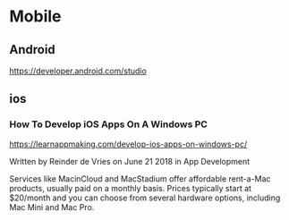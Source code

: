 # Mobile

## Android

https://developer.android.com/studio

## ios

### How To Develop iOS Apps On A Windows PC

https://learnappmaking.com/develop-ios-apps-on-windows-pc/

Written by Reinder de Vries on June 21 2018 in App Development

Services like MacinCloud and MacStadium offer affordable rent-a-Mac products, usually paid on a monthly basis. Prices typically start at $20/month and you can choose from several hardware options, including Mac Mini and Mac Pro.
